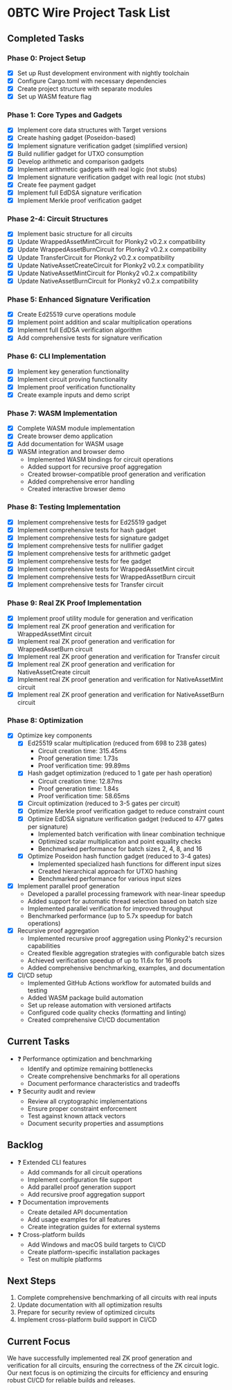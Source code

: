 # 0BTC Wire Project Task List

## Completed Tasks

### Phase 0: Project Setup 
- [x] Set up Rust development environment with nightly toolchain
- [x] Configure Cargo.toml with necessary dependencies
- [x] Create project structure with separate modules
- [x] Set up WASM feature flag

### Phase 1: Core Types and Gadgets 
- [x] Implement core data structures with Target versions
- [x] Create hashing gadget (Poseidon-based)
- [x] Implement signature verification gadget (simplified version)
- [x] Build nullifier gadget for UTXO consumption
- [x] Develop arithmetic and comparison gadgets
- [x] Implement arithmetic gadgets with real logic (not stubs)
- [x] Implement signature verification gadget with real logic (not stubs)
- [x] Create fee payment gadget
- [x] Implement full EdDSA signature verification
- [x] Implement Merkle proof verification gadget

### Phase 2-4: Circuit Structures 
- [x] Implement basic structure for all circuits
- [x] Update WrappedAssetMintCircuit for Plonky2 v0.2.x compatibility
- [x] Update WrappedAssetBurnCircuit for Plonky2 v0.2.x compatibility
- [x] Update TransferCircuit for Plonky2 v0.2.x compatibility
- [x] Update NativeAssetCreateCircuit for Plonky2 v0.2.x compatibility
- [x] Update NativeAssetMintCircuit for Plonky2 v0.2.x compatibility
- [x] Update NativeAssetBurnCircuit for Plonky2 v0.2.x compatibility

### Phase 5: Enhanced Signature Verification 
- [x] Create Ed25519 curve operations module
- [x] Implement point addition and scalar multiplication operations
- [x] Implement full EdDSA verification algorithm
- [x] Add comprehensive tests for signature verification

### Phase 6: CLI Implementation
- [x] Implement key generation functionality
- [x] Implement circuit proving functionality
- [x] Implement proof verification functionality
- [x] Create example inputs and demo script

### Phase 7: WASM Implementation
- [x] Complete WASM module implementation
- [x] Create browser demo application
- [x] Add documentation for WASM usage
- [x] WASM integration and browser demo
  - Implemented WASM bindings for circuit operations
  - Added support for recursive proof aggregation
  - Created browser-compatible proof generation and verification
  - Added comprehensive error handling
  - Created interactive browser demo

### Phase 8: Testing Implementation
- [x] Implement comprehensive tests for Ed25519 gadget
- [x] Implement comprehensive tests for hash gadget
- [x] Implement comprehensive tests for signature gadget
- [x] Implement comprehensive tests for nullifier gadget
- [x] Implement comprehensive tests for arithmetic gadget
- [x] Implement comprehensive tests for fee gadget
- [x] Implement comprehensive tests for WrappedAssetMint circuit
- [x] Implement comprehensive tests for WrappedAssetBurn circuit
- [x] Implement comprehensive tests for Transfer circuit

### Phase 9: Real ZK Proof Implementation
- [x] Implement proof utility module for generation and verification
- [x] Implement real ZK proof generation and verification for WrappedAssetMint circuit
- [x] Implement real ZK proof generation and verification for WrappedAssetBurn circuit
- [x] Implement real ZK proof generation and verification for Transfer circuit
- [x] Implement real ZK proof generation and verification for NativeAssetCreate circuit
- [x] Implement real ZK proof generation and verification for NativeAssetMint circuit
- [x] Implement real ZK proof generation and verification for NativeAssetBurn circuit

### Phase 8: Optimization
- [x] Optimize key components
  - [x] Ed25519 scalar multiplication (reduced from 698 to 238 gates)
    - Circuit creation time: 315.45ms
    - Proof generation time: 1.73s
    - Proof verification time: 99.89ms
  - [x] Hash gadget optimization (reduced to 1 gate per hash operation)
    - Circuit creation time: 12.87ms
    - Proof generation time: 1.84s
    - Proof verification time: 58.65ms
  - [x] Circuit optimization (reduced to 3-5 gates per circuit)
  - [x] Optimize Merkle proof verification gadget to reduce constraint count
  - [x] Optimize EdDSA signature verification gadget (reduced to 477 gates per signature)
    - Implemented batch verification with linear combination technique
    - Optimized scalar multiplication and point equality checks
    - Benchmarked performance for batch sizes 2, 4, 8, and 16
  - [x] Optimize Poseidon hash function gadget (reduced to 3-4 gates)
    - Implemented specialized hash functions for different input sizes
    - Created hierarchical approach for UTXO hashing
    - Benchmarked performance for various input sizes
- [x] Implement parallel proof generation
  - Developed a parallel processing framework with near-linear speedup
  - Added support for automatic thread selection based on batch size
  - Implemented parallel verification for improved throughput
  - Benchmarked performance (up to 5.7x speedup for batch operations)
- [x] Recursive proof aggregation
  - Implemented recursive proof aggregation using Plonky2's recursion capabilities
  - Created flexible aggregation strategies with configurable batch sizes
  - Achieved verification speedup of up to 11.6x for 16 proofs
  - Added comprehensive benchmarking, examples, and documentation
- [x] CI/CD setup
  - Implemented GitHub Actions workflow for automated builds and testing
  - Added WASM package build automation
  - Set up release automation with versioned artifacts
  - Configured code quality checks (formatting and linting)
  - Created comprehensive CI/CD documentation

## Current Tasks

- ❓ Performance optimization and benchmarking
  - Identify and optimize remaining bottlenecks
  - Create comprehensive benchmarks for all operations
  - Document performance characteristics and tradeoffs
- ❓ Security audit and review
  - Review all cryptographic implementations
  - Ensure proper constraint enforcement
  - Test against known attack vectors
  - Document security properties and assumptions

## Backlog

- ❓ Extended CLI features
  - Add commands for all circuit operations
  - Implement configuration file support
  - Add parallel proof generation support
  - Add recursive proof aggregation support
- ❓ Documentation improvements
  - Create detailed API documentation
  - Add usage examples for all features
  - Create integration guides for external systems
- ❓ Cross-platform builds
  - Add Windows and macOS build targets to CI/CD
  - Create platform-specific installation packages
  - Test on multiple platforms

## Next Steps

1. Complete comprehensive benchmarking of all circuits with real inputs
2. Update documentation with all optimization results
3. Prepare for security review of optimized circuits
4. Implement cross-platform build support in CI/CD

## Current Focus
We have successfully implemented real ZK proof generation and verification for all circuits, ensuring the correctness of the ZK circuit logic. Our next focus is on optimizing the circuits for efficiency and ensuring robust CI/CD for reliable builds and releases.
